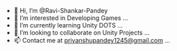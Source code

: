 - 👋 Hi, I’m @Ravi-Shankar-Pandey
- 👀 I’m interested in Developing Games ...
- 🌱 I’m currently learning Unity DOTS ...
- 💞️ I’m looking to collaborate on Unity Projects ...
- 📫 Contact me at priyanshupandey1245@gmail.com ...

<!---
Ravi-Shankar-Pandey/Ravi-Shankar-Pandey is a ✨ special ✨ repository because its `README.md` (this file) appears on your GitHub profile.
You can click the Preview link to take a look at your changes.
--->
